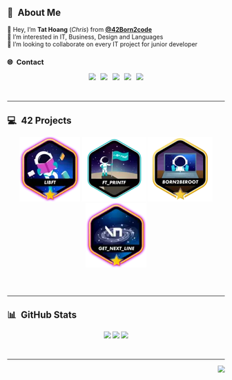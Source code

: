 ## 💫&ensp;About Me
👋 Hey, I’m <strong>Tat Hoang</strong> (<i>Chris</i>) from [<b>@42Born2code</b>](https://github.com/42School) <br>
👀 I’m interested in IT, Business, Design and Languages<br>
💞️ I’m looking to collaborate on every IT project for junior developer<br>

### 🌐&ensp;Contact
<p align="center">
  <a href="https://linkedin.com/in/ngtathoang">
    <img src="https://img.shields.io/badge/LinkedIn-%230077B5.svg?&style=for-the-badge&logo=linkedin&logoColor=white" /></a>&ensp;
  <a href="mailto:ngtathoang@gmail.com?subject=Hello%20Tat%20Hoang,%20from%20Github">
    <img src="https://img.shields.io/badge/gmail-%23D14836.svg?&style=for-the-badge&logo=gmail&logoColor=white" /></a>&nbsp;&nbsp;
  <a href="https://instagram.com/tat.hoang">
    <img src="https://img.shields.io/badge/Instagram-%23E4405F.svg?&style=for-the-badge&logo=Instagram&logoColor=white" /></a>&nbsp;&nbsp;
  <a href="https://facebook.com/piq.k0olz">
    <img src="https://img.shields.io/badge/Facebook-%231877F2.svg?&style=for-the-badge&logo=Facebook&logoColor=white" /></a>&nbsp;&nbsp;
  <a href="https://medium.com/@Kr1sNg">
    <img src="https://img.shields.io/badge/Medium-12100E?style=for-the-badge&logo=medium&logoColor=white" />
  </a>
</p>
<br>

---

## 💻&ensp;42 Projects
<p align="center">
  <a href="https://github.com/Kr1sNg/42cursus-Libft">
    <img src="https://github.com/leogaudin/42_project_badges/raw/main/badges/libft_bonus_max.webp" /></a>
  <a href="https://github.com/Kr1sNg/42cursus-ft_printf">
    <img src="https://github.com/leogaudin/42_project_badges/raw/main/badges/ft_printf.webp" /></a>
    <img src="https://github.com/leogaudin/42_project_badges/raw/main/badges/born2beroot_bonus.webp" />
  <a href="https://github.com/Kr1sNg/42cursus-get_next_line">
    <img src="https://github.com/leogaudin/42_project_badges/raw/main/badges/get_next_line_bonus_max.webp" /></a>  
</p>
<br><br>

---

## 📊&ensp;GitHub Stats
<p align="center">
<img src="https://github-readme-stats.vercel.app/api?username=Kr1sNg&theme=tokyonight&hide_border=false&include_all_commits=true&count_private=true" height="200" />
<img src="https://github-readme-streak-stats.herokuapp.com/?user=Kr1sNg&theme=tokyonight&hide_border=false" height="200" />
<img src="https://github-readme-stats.vercel.app/api/top-langs/?username=Kr1sNg&theme=tokyonight&hide_border=false&include_all_commits=true&count_private=true&layout=compact" height="200" />
</p>
<br>

---
<p align="right">
<img src="https://visitcount.itsvg.in/api?id=Kr1sNg&icon=9&color=3" />

<!---
Kr1sNg/Kr1sNg is a ✨ special ✨ repository because its `README.md` (this file) appears on your GitHub profile.
You can click the Preview link to take a look at your changes.
--->
